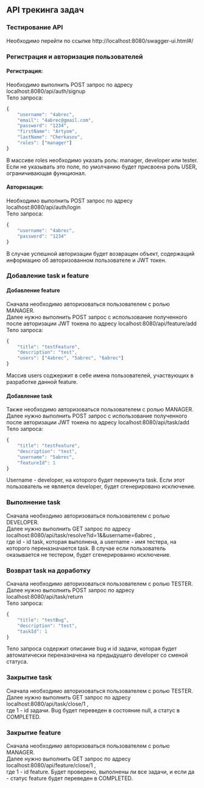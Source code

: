 ## API трекинга задач
### Тестирование API
Необходимо перейти по ссылке http://localhost:8080/swagger-ui.html#/
### Регистрация и авторизация пользователей
#### Регистрация:
Необходимо выполнить POST запрос по адресу localhost:8080/api/auth/signup <br/> 
Тело запроса: <br/>
```javascript
{
    "username": "4abrec",
    "email": "4abrec@gmail.com", 
    "password": "1234",
    "firstName": "Artyom",
    "lastName": "Cherkasov",
    "roles": ["manager"]
}
```
В массиве roles необходимо указать роль: manager, developer или tester.<br/> 
Если не указывать это поле, по умолчанию будет присвоена роль USER, ограничивающая функционал.<br/> 
#### Авторизация:
Необходимо выполнить POST запрос по адресу localhost:8080/api/auth/login <br/> 
Тело запроса: <br/> 
```javascript
{
    "username": "4abrec",
    "password": "1234"
}
```
В случае успешной авторизации будет возвращен объект, содержащий информацию об авторизованном пользователе и JWT токен.
### Добавление task и feature
#### Добавление feature 
Сначала необходимо авторизоваться пользователем с ролью MANAGER.<br/> 
Далее нужно выполнить POST запрос с использование полученного после авторизации JWT токена по адресу localhost:8080/api/feature/add <br/> 
Тело запроса:<br/> 
```javascript
{
    "title": "testFeature",
    "description": "test",
    "users": ["4abrec", "5abrec", "6abrec"]
}
```
Массив users соджержит в себе имена пользователей, участвующих в разработке данной feature.
#### Добавление task
Также необходимо авторизоваться пользователем с ролью MANAGER.<br/>
Далее нужно выполнить POST запрос с использование полученного после авторизации JWT токена по адресу localhost:8080/api/task/add <br/> 
Тело запроса:<br/> 
```javascript
{
    "title": "testFeature",
    "description": "test",
    "username": "5abrec",
    "featureId": 1
}
```
Username - developer, на которого будет перекинута task. Если этот пользователь не является developer, будет сгенерировано исключение.
### Выполнение task
Сначала необходимо авторизоваться пользователем с ролью DEVELOPER.<br/> 
Далее нужно выполнить GET запрос по адресу localhost:8080/api/task/resolve?id=1&&username=6abrec ,<br/>
где id - id task, которая выполнена, а username - имя тестера, на которого переназначается task. В случае если пользователь <br/>
оказывается не тестером, будет сгенерированно исключение.
### Возврат task на доработку
Сначала необходимо авторизоваться пользователем с ролью TESTER.<br/> 
Далее нужно выполнить POST запрос по адресу localhost:8080/api/task/return <br/> 
Тело запроса:<br/> 
```javascript
{
    "title": "testBug",
    "description": "test",
    "taskId": 1
}
```
Тело запроса содержит описание bug и id задачи, которая будет автоматически переназначена на предыдущего developer со сменой статуса.
### Закрытие task
Сначала необходимо авторизоваться пользователем с ролью TESTER.<br/>
Далее нужно выполнить GET запрос по адресу localhost:8080/api/task/close/1 ,<br/>
где 1 - id задачи. Bug будет переведен в состояние null, а статус в COMPLETED.
### Закрытие feature
Сначала необходимо авторизоваться пользователем с ролью MANAGER.<br/>
Далее нужно выполнить GET запрос по адресу localhost:8080/api/feature/close/1 ,<br/>
где 1 - id feature. Будет проверено, выполнены ли все задачи, и если да - статус feature будет переведен в COMPLETED.
